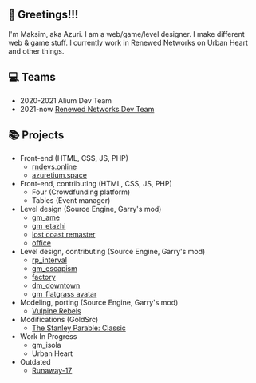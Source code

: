 ## 👋 Greetings!!!
I'm Maksim, aka Azuri.
I am a web/game/level designer. I make different web & game stuff. 
I currently work in Renewed Networks on Urban Heart and other things.

## 💻 Teams
* 2020-2021 Alium Dev Team
* 2021-now [Renewed Networks Dev Team](https://github.com/renewed-networks)

## 📚 Projects
* Front-end (HTML, CSS, JS, PHP)
  + [rndevs.online](https://rndevs.online/ "rndevs.online")  
  + [azuretium.space](https://azuretium.space/ "azuretium.space") 
* Front-end, contributing (HTML, CSS, JS, PHP) 
  + Four (Crowdfunding platform)
  + Tables (Event manager)
* Level design (Source Engine, Garry's mod)
  + [gm_ame](https://steamcommunity.com/sharedfiles/filedetails/?id=2846083653 "gm_ame") 
  + [gm_etazhi](https://steamcommunity.com/sharedfiles/filedetails/?id=2653675807 "gm_etazhi") 
  + [lost coast remaster](https://steamcommunity.com/sharedfiles/filedetails/?id=2775618622 "lost coast remaster") 
  + [office](https://steamcommunity.com/sharedfiles/filedetails/?id=2813241700 "office") 
* Level design, contributing (Source Engine, Garry's mod)
  + [rp_interval](https://steamcommunity.com/sharedfiles/filedetails/?id=2862487762 "rp_interval") 
  + [gm_escapism](https://steamcommunity.com/sharedfiles/filedetails/?id=2824816295 "gm_escapism") 
  + [factory](https://steamcommunity.com/sharedfiles/filedetails/?id=2813956565 "factory") 
  + [dm_downtown](https://steamcommunity.com/sharedfiles/filedetails/?id=2745795047 "dm_downtown") 
  + [gm_flatgrass avatar](https://steamcommunity.com/sharedfiles/filedetails/?id=2698116222 "gm_flatgrass avatar") 
* Modeling, porting (Source Engine, Garry's mod)
  + [Vulpine Rebels](https://steamcommunity.com/sharedfiles/filedetails/?id=2744621694 "Vulpine Rebels") 
* Modifications (GoldSrc)
  + [The Stanley Parable: Classic](https://www.moddb.com/mods/the-stanley-parable-classic)
* Work In Progress
  + gm_isola
  + Urban Heart
* Outdated
  + [Runaway-17](https://www.moddb.com/mods/runaway-seventeen "Runaway-17") 
